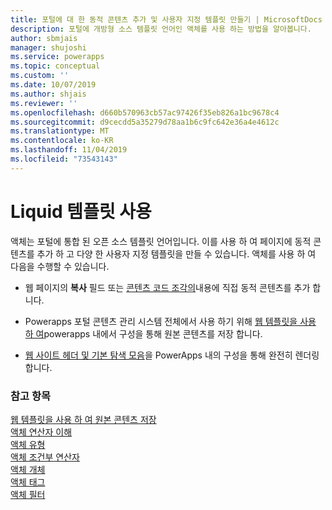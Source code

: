```yaml
---
title: 포털에 대 한 동적 콘텐츠 추가 및 사용자 지정 템플릿 만들기 | MicrosoftDocs
description: 포털에 개방형 소스 템플릿 언어인 액체를 사용 하는 방법을 알아봅니다.
author: sbmjais
manager: shujoshi
ms.service: powerapps
ms.topic: conceptual
ms.custom: ''
ms.date: 10/07/2019
ms.author: shjais
ms.reviewer: ''
ms.openlocfilehash: d660b570963cb57ac97426f35eb826a1bc9678c4
ms.sourcegitcommit: d9cecdd5a35279d78aa1b6c9fc642e36a4e4612c
ms.translationtype: MT
ms.contentlocale: ko-KR
ms.lasthandoff: 11/04/2019
ms.locfileid: "73543143"
---
```

# <a name="work-with-liquid-templates"></a>Liquid 템플릿 사용

액체는 포털에 통합 된 오픈 소스 템플릿 언어입니다. 이를 사용 하 여 페이지에 동적 콘텐츠를 추가 하 고 다양 한 사용자 지정 템플릿을 만들 수 있습니다. 액체를 사용 하 여 다음을 수행할 수 있습니다.

- 웹 페이지의 **복사** 필드 또는 [콘텐츠 코드 조각의](../configure/customize-content-snippets.md)내용에 직접 동적 콘텐츠를 추가 합니다.  

- Powerapps 포털 콘텐츠 관리 시스템 전체에서 사용 하기 위해 [웹 템플릿을 사용 하 여](store-content-web-templates.md)powerapps 내에서 구성을 통해 원본 콘텐츠를 저장 합니다.  

- [웹 사이트 헤더 및 기본 탐색 모음](render-site-header-primary-navigation.md)을 PowerApps 내의 구성을 통해 완전히 렌더링 합니다.  


### <a name="see-also"></a>참고 항목

[웹 템플릿을 사용 하 여 원본 콘텐츠 저장](store-content-web-templates.md)  
[액체 연산자 이해](liquid-operators.md)  
[액체 유형](liquid-types.md)  
[액체 조건부 연산자](liquid-conditional-operators.md)  
[액체 개체](liquid-objects.md)  
[액체 태그](liquid-tags.md)  
[액체 필터](liquid-filters.md)  
